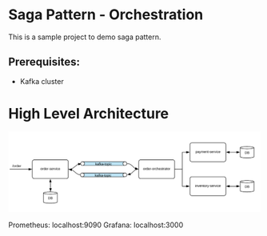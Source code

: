 # Saga Pattern - Orchestration

This is a sample project to demo saga pattern.

## Prerequisites:

* Kafka cluster

# High Level Architecture

![](doc/saga-orchestration.png)

Prometheus: localhost:9090
Grafana: localhost:3000